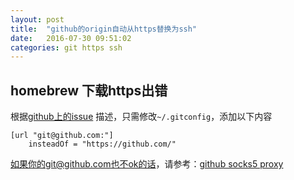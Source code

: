 ```yaml
---
layout: post
title:  "github的origin自动从https替换为ssh"
date:   2016-07-30 09:51:02
categories: git https ssh
---
```


## homebrew 下载https出错

根据[github上的issue](https://github.com/Homebrew/legacy-homebrew/issues/34363)
描述，只需修改`~/.gitconfig`，添加以下内容


```
[url "git@github.com:"]
    insteadOf = "https://github.com/"
```
如果你的git@github.com也不ok的话，请参考：[github socks5 proxy](http://tlightsky.github.io/github/socke5/proxy/2016/07/25/github-socks5-proxy.html)
